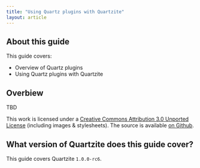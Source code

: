 ```yaml
---
title: "Using Quartz plugins with Quartzite"
layout: article
---
```


## About this guide

This guide covers:

 * Overview of Quartz plugins
 * Using Quartz plugins with Quartzite


## Overbiew

TBD


This work is licensed under a <a rel="license" href="http://creativecommons.org/licenses/by/3.0/">Creative Commons Attribution 3.0 Unported License</a> (including images & stylesheets). The source is available [on Github](https://github.com/clojurewerkz/quartzite.docs).


## What version of Quartzite does this guide cover?

This guide covers Quartzite `1.0.0-rc6`.
